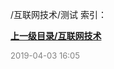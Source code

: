 /互联网技术/测试 索引：


**[上一级目录/互联网技术](/互联网技术/index.md)**


<font size=2 color='grey'> 2019-04-03 16:05 </font>